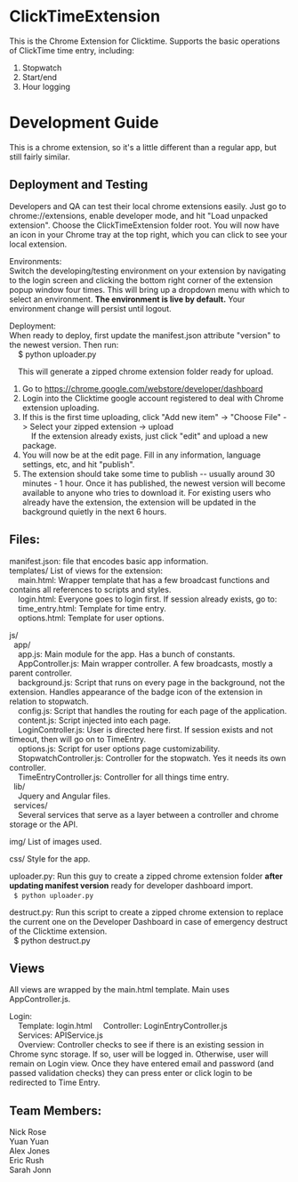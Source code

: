 ClickTimeExtension
==================

This is the Chrome Extension for Clicktime. Supports the basic operations of ClickTime time entry, including:  
1. Stopwatch  
2. Start/end  
3. Hour logging  

Development Guide  
=================  
This is a chrome extension, so it's a little different than a regular app, but still fairly similar.  

Deployment and Testing  
----------------------
Developers and QA can test their local chrome extensions easily. Just go to chrome://extensions, enable developer mode, and hit "Load unpacked extension". Choose the ClickTimeExtension folder root. You will now have an icon in your Chrome tray at the top right, which you can click to see your local extension.  

Environments:  
Switch the developing/testing environment on your extension by navigating to the login screen and clicking the bottom right corner of the extension popup window four times. This will bring up a dropdown menu with which to select an environment. **The environment is live by default.** Your environment change will persist until logout.  

Deployment:  
When ready to deploy, first update the manifest.json attribute "version" to the newest version. Then run:  
&nbsp;&nbsp;&nbsp;&nbsp;$ python uploader.py  

&nbsp;&nbsp;&nbsp;&nbsp;This will generate a zipped chrome extension folder ready for upload.  

1. Go to https://chrome.google.com/webstore/developer/dashboard  
2. Login into the Clicktime google account registered to deal with Chrome extension uploading.  
3. If this is the first time uploading, click "Add new item" -> "Choose File" -> Select your zipped extension -> upload  
&nbsp;&nbsp;&nbsp;&nbsp;If the extension already exists, just click "edit" and upload a new package.  
4. You will now be at the edit page. Fill in any information, language settings, etc, and hit "publish".  
5. The extension should take some time to publish -- usually around 30 minutes - 1 hour. Once it has published, the newest version will become available to anyone who tries to download it. For existing users who already have the extension, the extension will be updated in the background quietly in the next 6 hours.  
  

Files:  
------
manifest.json: file that encodes basic app information.  
templates/ List of views for the extension:  
&nbsp;&nbsp;&nbsp;&nbsp;main.html: Wrapper template that has a few broadcast functions and contains all references to scripts and styles.  
&nbsp;&nbsp;&nbsp;&nbsp;login.html: Everyone goes to login first. If session already exists, go to:  
&nbsp;&nbsp;&nbsp;&nbsp;time_entry.html: Template for time entry.  
&nbsp;&nbsp;&nbsp;&nbsp;options.html: Template for user options.  

js/   
&nbsp;&nbsp;app/  
&nbsp;&nbsp;&nbsp;&nbsp;app.js: Main module for the app. Has a bunch of constants.  
&nbsp;&nbsp;&nbsp;&nbsp;AppController.js: Main wrapper controller. A few broadcasts, mostly a parent controller.  
&nbsp;&nbsp;&nbsp;&nbsp;background.js: Script that runs on every page in the background, not the extension. Handles appearance of the badge icon of the extension in relation to stopwatch.  
&nbsp;&nbsp;&nbsp;&nbsp;config.js: Script that handles the routing for each page of the application.  
&nbsp;&nbsp;&nbsp;&nbsp;content.js: Script injected into each page.  
&nbsp;&nbsp;&nbsp;&nbsp;LoginController.js: User is directed here first. If session exists and not timeout, then will go on to TimeEntry.  
&nbsp;&nbsp;&nbsp;&nbsp;options.js: Script for user options page customizability.  
&nbsp;&nbsp;&nbsp;&nbsp;StopwatchController.js: Controller for the stopwatch. Yes it needs its own controller.  
&nbsp;&nbsp;&nbsp;&nbsp;TimeEntryController.js: Controller for all things time entry.    
&nbsp;&nbsp;lib/  
&nbsp;&nbsp;&nbsp;&nbsp;Jquery and Angular files.  
&nbsp;&nbsp;services/  
&nbsp;&nbsp;&nbsp;&nbsp;Several services that serve as a layer between a controller and chrome storage or the API.   

img/ List of images used.    

css/ Style for the app.    

uploader.py: Run this guy to create a zipped chrome extension folder **after updating manifest version** ready for developer dashboard import.  
&nbsp;&nbsp;`$ python uploader.py ` 

destruct.py: Run this script to create a zipped chrome extension to replace the current one on the Developer Dashboard in case of emergency destruct of the Clicktime extension.  
&nbsp;&nbsp;$ python destruct.py  

Views  
-----
All views are wrapped by the main.html template. Main uses AppController.js.  

Login:  
&nbsp;&nbsp;&nbsp;&nbsp;Template: login.html
&nbsp;&nbsp;&nbsp;&nbsp;Controller: LoginEntryController.js  
&nbsp;&nbsp;&nbsp;&nbsp;Services: APIService.js  
&nbsp;&nbsp;&nbsp;&nbsp;Overview: Controller checks to see if there is an existing session in Chrome sync storage. If so, user will be logged in. Otherwise, user will remain on Login view. Once they have entered email and password (and passed validation checks) they can press enter or click login to be redirected to Time Entry.  



Team Members:  
-----------------  
Nick Rose  
Yuan Yuan  
Alex Jones  
Eric Rush  
Sarah Jonn

